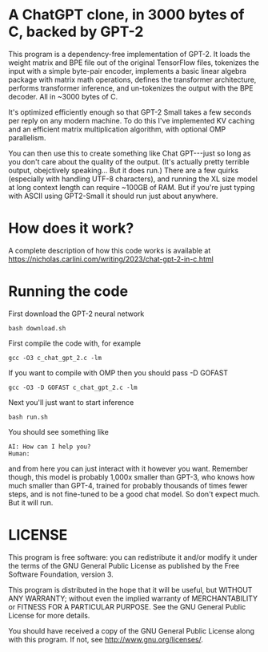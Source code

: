 # A ChatGPT clone, in 3000 bytes of C, backed by GPT-2

This program is a dependency-free implementation of GPT-2. It loads
the weight matrix and BPE file out of the original TensorFlow files,
tokenizes the input with a simple byte-pair encoder,
implements a basic linear algebra package with matrix math operations,
defines the transformer architecture, performs transformer inference,
and un-tokenizes the output with the BPE decoder.
All in ~3000 bytes of C.

It's optimized efficiently enough so that GPT-2 Small takes a few
seconds per reply on any modern machine. To do this I've implemented
KV caching and an efficient matrix multiplication algorithm,
with optional OMP parallelism.

You can then use this to create something like Chat GPT---just so long
as you don't care about the quality of the output. (It's actually
pretty terrible output, obejctively speaking... But it does run.)
There are a
few quirks (especially with handling UTF-8 characters), and running
the XL size model at long context length can require ~100GB of RAM.
But if you're just typing with ASCII using GPT2-Small it should run
just about anywhere.

# How does it work?

A complete description of how this code works is available at
https://nicholas.carlini.com/writing/2023/chat-gpt-2-in-c.html

# Running the code

First download the GPT-2 neural network

```
bash download.sh
```

First compile the code with, for example

```
gcc -O3 c_chat_gpt_2.c -lm
```

If you want to compile with OMP then you should pass -D GOFAST

```
gcc -O3 -D GOFAST c_chat_gpt_2.c -lm
```

Next you'll just want to start inference

```
bash run.sh
```

You should see something like

```
AI: How can I help you?
Human:
```

and from here you can just interact with it however you want. Remember though, this model is probably 1,000x smaller than GPT-3, who knows how much smaller than GPT-4, trained for probably thousands of times fewer steps, and is not fine-tuned to be a good chat model. So don't expect much. But it will run.


# LICENSE

This program is free software: you can redistribute it and/or modify it under the terms of the GNU General Public License as published by the Free Software Foundation, version 3.

This program is distributed in the hope that it will be useful, but WITHOUT ANY WARRANTY; without even the implied warranty of MERCHANTABILITY or FITNESS FOR A PARTICULAR PURPOSE. See the GNU General Public License for more details.

You should have received a copy of the GNU General Public License along with this program. If not, see http://www.gnu.org/licenses/.